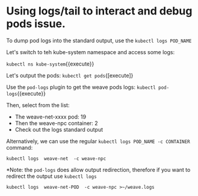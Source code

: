 # Using logs/tail to interact and debug pods issue. 


To dump pod logs into the standard output, use the `kubectl logs POD_NAME`

Let's switch to teh kube-system namespace and access some logs:

`kubectl ns kube-system`{{execute}}

Let's output the pods:
`kubectl get pods`{[execute]} 

Use the `pod-logs` plugin to get the weave pods logs:
`kubectl pod-logs`{{execute}} 

Then, select from the list:
- The weave-net-xxxx pod: 19
- Then the weave-npc container: 2 
- Check out the logs standard output

Alternatively, we can use the regular `kubectl logs POD_NAME -c CONTAINER` command:

`kubectl logs  weave-net  -c weave-npc`

*Note: the `pod-logs`  does allow output redirection, therefore if you want to redirect the output use `kubectl logs`

`kubectl logs  weave-net-POD  -c weave-npc >~/weave.logs`